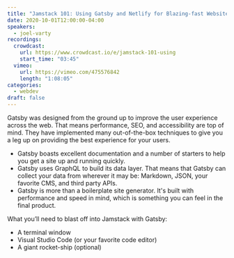 ```yaml
---
title: "Jamstack 101: Using Gatsby and Netlify for Blazing-fast Websites"
date: 2020-10-01T12:00:00-04:00
speakers:
  - joel-varty
recordings:
  crowdcast:
    url: https://www.crowdcast.io/e/jamstack-101-using
    start_time: "03:45"
  vimeo:
    url: https://vimeo.com/475576842
    length: "1:08:05"
categories:
  - webdev
draft: false
---
```


Gatsby was designed from the ground up to improve the user experience across the web. That means performance, SEO, and accessibility are top of mind. They have implemented many out-of-the-box techniques to give you a leg up on providing the best experience for your users.

* Gatsby boasts excellent documentation and a number of starters to help you get a site up and running quickly.
* Gatsby uses GraphQL to build its data layer. That means that Gatsby can collect your data from wherever it may be: Markdown, JSON, your favorite CMS, and third party APIs.
* Gatsby is more than a boilerplate site generator. It's built with performance and speed in mind, which is something you can feel in the final product.

What you’ll need to blast off into Jamstack with Gatsby:

* A terminal window
* Visual Studio Code (or your favorite code editor)
* A giant rocket-ship (optional)
